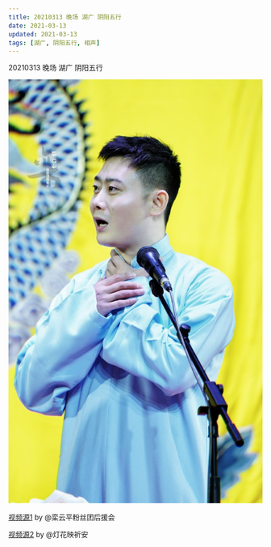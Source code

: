 ```yaml
---
title: 20210313 晚场 湖广 阴阳五行
date: 2021-03-13
updated: 2021-03-13
tags: [湖广, 阴阳五行, 相声] 
---
```

20210313 晚场 湖广 阴阳五行

![](https://raw.githubusercontent.com/rhenginium/image/main/007aVJ83ly1goiphmkgw5j31il2iokjm.jpg)

[视频源1](https://m.weibo.cn/6574451359/4614427540195591) by @栾云平粉丝团后援会

[视频源2](https://m.weibo.cn/status/4614431198420426?)  by @灯花映祈安